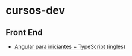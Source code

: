 # cursos-dev
<!--
Categorias:
- [Front EndEnd](https://github.com/lgsreal/cursos-dev/blob/4983ea5c3935346ec7ace7bf4f9034739492f2b2/README.md#L6)
-->

## Front End
- [Angular para iniciantes + TypeScript (inglês)](https://www.freecodecamp.org/news/angular-for-beginners-course/)
